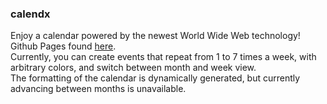 ### calendx ###
Enjoy a calendar powered by the newest World Wide Web technology!<br>
Github Pages found [here](https://jasmerri.github.io/calendx/web/index.html).<br>
Currently, you can create events that repeat from 1 to 7 times a week, with arbitrary colors, and switch between month and week view.<br>
The formatting of the calendar is dynamically generated, but currently advancing between months is unavailable.
